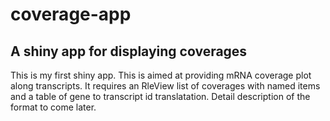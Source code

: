 coverage-app
============

A shiny app for displaying coverages
------------------------------------

This is my first shiny app. This is aimed at providing mRNA coverage plot along transcripts. It requires an RleView list of coverages with named items and a table of gene to transcript id translatation. Detail description of the format to come later.
